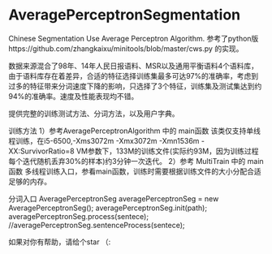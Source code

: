 # AveragePerceptronSegmentation
Chinese Segmentation Use Average Perceptron Algorithm. 参考了python版https://github.com/zhangkaixu/minitools/blob/master/cws.py 的实现。

数据来源混合了98年、14年人民日报语料、MSR以及通用平衡语料4个语料库，由于语料库存在着差异，合适的特征选择训练集最多可达97%的准确率，考虑到过多的特征带来分词速度下降的影响，只选择了3个特征，训练集及测试集达到约94%的准确率。速度及性能表现均不错。

提供完整的训练测试方法、分词方法，以及用户字典。

训练方法
1）参考AveragePerceptronAlgorithm 中的 main函数
    该类仅支持单线程训练，在i5-6500,-Xms3072m -Xmx3072m  -Xmn1536m -XX:SurvivorRatio=8 VM参数下，133M的训练文件(实际约93M，因为训练过程每个迭代随机丢弃30%的样本)约3分钟一次迭代。
2）参考 MultiTrain 中的 main函数
    多线程训练入口，参看main函数，训练时需要根据训练文件的大小分配合适足够的内存。
    
分词入口
AveragePerceptronSeg averagePerceptronSeg = new AveragePerceptronSeg();
        averagePerceptronSeg.init(path);
        averagePerceptronSeg.process(sentece);
        //averagePerceptronSeg.sentenceProcess(sentece);

如果对你有帮助，请给个star （:
